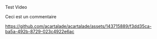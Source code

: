 Test Video

Ceci est un commentaire


https://github.com/acartalade/acartalade/assets/143715889/f3dd35ca-ba5a-492b-8729-023c4922e6ac

